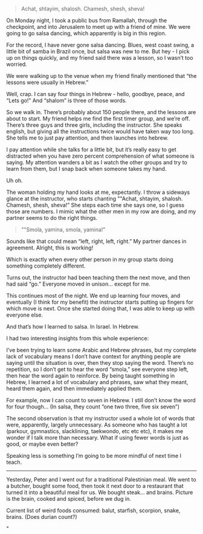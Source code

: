 > Achat, shtayim, shalosh. Chamesh, shesh, sheva!

On Monday night, I took a public bus from Ramallah, through the checkpoint, and into Jerusalem to meet up with a friend of mine. We were going to go salsa dancing, which apparently is big in this region.

For the record, I have never gone salsa dancing. Blues, west coast swing, a little bit of samba in Brazil once, but salsa was new to me. But hey - I pick up on things quickly, and my friend said there was a lesson, so I wasn’t too worried.

We were walking up to the venue when my friend finally mentioned that “the lessons were usually in Hebrew.”

Well, crap. I can say four things in Hebrew - hello, goodbye, peace, and “Lets go!” And “shalom” is three of those words.

So we walk in. There’s probably about 150 people there, and the lessons are about to start. My friend helps me find the first timer group, and we’re off. There’s three guys and three girls, including the instructor. She speaks english, but giving all the instructions twice would have taken way too long. She tells me to just pay attention, and then launches into hebrew.

I pay attention while she talks for a little bit, but it’s really easy to get distracted when you have zero percent comprehension of what someone is saying. My attention wanders a bit as I watch the other groups and try to learn from them, but I snap back when someone takes my hand.

Uh oh.

The woman holding my hand looks at me, expectantly. I throw a sideways glance at the instructor, who starts chanting ""Achat, shtayim, shalosh. Chamesh, shesh, sheva!” She steps each time she says one, so I guess those are numbers. I mimic what the other men in my row are doing, and my partner seems to do the right things.

> ""Smola, yamina, smola, yamina!”

Sounds like that could mean “left, right, left, right.” My partner dances in agreement. Alright, this is working!

Which is exactly when every other person in my group starts doing something completely different.

Turns out, the instructor had been teaching them the next move, and then had said “go.” Everyone moved in unison… except for me.

This continues most of the night. We end up learning four moves, and eventually (I think for my benefit) the instructor starts putting up fingers for which move is next. Once she started doing that, I was able to keep up with everyone else.

And that’s how I learned to salsa. In Israel. In Hebrew.

I had two interesting insights from this whole experience:

I’ve been trying to learn some Arabic and Hebrew phrases, but my complete lack of vocabulary means I don’t have context for anything people are saying until the situation is over, then they stop saying the word. There’s no repetition, so I don’t get to hear the word “smola,” see everyone step left, then hear the word again to reinforce. By being taught something in Hebrew, I learned a lot of vocabulary and phrases, saw what they meant, heard them again, and then immediately applied them.

For example, now I can count to seven in Hebrew. I still don’t know the word for four though… (In salsa, they count “one two three, five six seven”)

The second observation is that my instructor used a whole lot of words that were, apparently, largely unnecessary. As someone who has taught a lot (parkour, gymnastics, slacklining, taekwondo, etc etc etc), it makes me wonder if I talk more than necessary. What if using fewer words is just as good, or maybe even better?

Speaking less is something I’m going to be more mindful of next time I teach.

***

Yesterday, Peter and I went out for a traditional Palestinian meal. We went to a butcher, bought some food, then took it next door to a restaurant that turned it into a beautiful meal for us. We bought steak... and brains. Picture is the brain, cooked and spiced, before we dug in.

Current list of weird foods consumed: balut, starfish, scorpion, snake, brains. (Does durian count?)

"